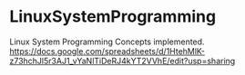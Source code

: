 # LinuxSystemProgramming
Linux System Programming Concepts implemented. 
https://docs.google.com/spreadsheets/d/1HtehMlK-z73hchJl5r3AJ1_vYaNlTiDeRJ4kYT2VVhE/edit?usp=sharing
